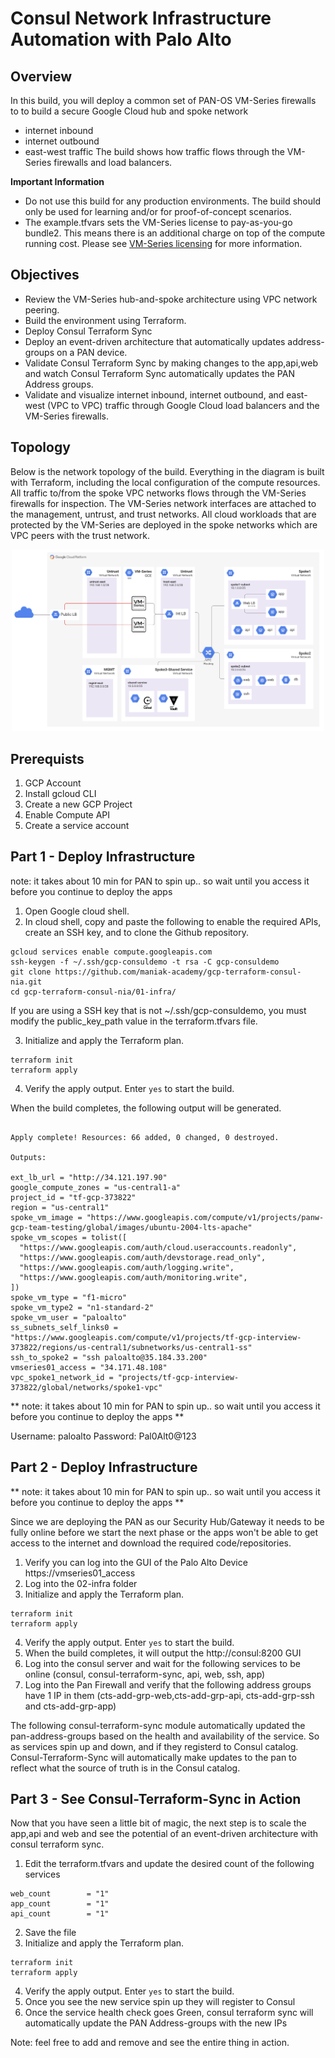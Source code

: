 # Consul Network Infrastructure Automation with Palo Alto

## Overview

 In this build, you will deploy a common set of PAN-OS VM-Series firewalls to to build a secure Google Cloud hub and spoke network
 * internet inbound
 * internet outbound
 * east-west traffic 
 The build shows how traffic flows through the VM-Series firewalls and load balancers.

**Important Information**

* Do not use this build for any production environments.  The build should only be used for learning and/or for proof-of-concept scenarios.
* The example.tfvars sets the VM-Series license to pay-as-you-go bundle2.  This means there is an additional charge on top of the compute running cost.  Please see <a href="https://docs.paloaltonetworks.com/vm-series/10-2/vm-series-deployment/license-the-vm-series-firewall/vm-series-firewall-licensing">VM-Series licensing</a> for more information.

## Objectives 

* Review the VM-Series hub-and-spoke architecture using VPC network peering. 
* Build the environment using Terraform.
* Deploy Consul Terraform Sync 
* Deploy an event-driven architecture that automatically updates address-groups on a PAN device.
* Validate Consul Terraform Sync by making changes to the app,api,web and watch Consul Terraform Sync automatically updates the PAN Address groups.
* Validate and visualize internet inbound, internet outbound, and east-west (VPC to VPC) traffic through Google Cloud load balancers and the VM-Series firewalls.


## Topology
Below is the network topology of the build. Everything in the diagram is built with Terraform, including the local configuration of the compute resources. All traffic to/from the spoke VPC networks flows through the VM-Series firewalls for inspection. The VM-Series network interfaces are attached to the management, untrust, and trust networks. All cloud workloads that are protected by the VM-Series are deployed in the spoke networks which are VPC peers with the trust network.

<p align="center">
    <img src="images/image1.png" width="500">
</p>


## Prerequists

1. GCP Account 
2. Install gcloud CLI
3. Create a new GCP Project 
4. Enable Compute API 
5. Create a service account

## Part 1 - Deploy Infrastructure

note: it takes about 10 min for PAN to spin up.. so wait until you access it before you continue to deploy the apps

1. Open Google cloud shell.
2. In cloud shell, copy and paste the following to enable the required APIs, create an SSH key, and to clone the Github repository.

```
gcloud services enable compute.googleapis.com
ssh-keygen -f ~/.ssh/gcp-consuldemo -t rsa -C gcp-consuldemo
git clone https://github.com/maniak-academy/gcp-terraform-consul-nia.git
cd gcp-terraform-consul-nia/01-infra/
```

If you are using a SSH key that is not ~/.ssh/gcp-consuldemo, you must modify the public_key_path value in the terraform.tfvars file.

3. Initialize and apply the Terraform plan.

```
terraform init
terraform apply 
```

4. Verify the apply output. Enter ```yes``` to start the build.

When the build completes, the following output will be generated.

```

Apply complete! Resources: 66 added, 0 changed, 0 destroyed.

Outputs:

ext_lb_url = "http://34.121.197.90"
google_compute_zones = "us-central1-a"
project_id = "tf-gcp-373822"
region = "us-central1"
spoke_vm_image = "https://www.googleapis.com/compute/v1/projects/panw-gcp-team-testing/global/images/ubuntu-2004-lts-apache"
spoke_vm_scopes = tolist([
  "https://www.googleapis.com/auth/cloud.useraccounts.readonly",
  "https://www.googleapis.com/auth/devstorage.read_only",
  "https://www.googleapis.com/auth/logging.write",
  "https://www.googleapis.com/auth/monitoring.write",
])
spoke_vm_type = "f1-micro"
spoke_vm_type2 = "n1-standard-2"
spoke_vm_user = "paloalto"
ss_subnets_self_links0 = "https://www.googleapis.com/compute/v1/projects/tf-gcp-interview-373822/regions/us-central1/subnetworks/us-central1-ss"
ssh_to_spoke2 = "ssh paloalto@35.184.33.200"
vmseries01_access = "34.171.48.108"
vpc_spoke1_network_id = "projects/tf-gcp-interview-373822/global/networks/spoke1-vpc"
```

** note: it takes about 10 min for PAN to spin up.. so wait until you access it before you continue to deploy the apps **

Username: paloalto
Password: Pal0Alt0@123


## Part 2 - Deploy Infrastructure
** note: it takes about 10 min for PAN to spin up.. so wait until you access it before you continue to deploy the apps **

Since we are deploying the PAN as our Security Hub/Gateway it needs to be fully online before we start the next phase or the apps won't be able to get access to the internet and download the required code/repositories. 

1. Verify you can log into the GUI of the Palo Alto Device https://vmseries01_access
2. Log into the 02-infra folder
3. Initialize and apply the Terraform plan.

```
terraform init
terraform apply 
```

4. Verify the apply output. Enter ```yes``` to start the build.
5. When the build completes, it will output the http://consul:8200 GUI
6. Log into the consul server and wait for the following services to be online (consul, consul-terraform-sync, api, web, ssh, app)
7. Log into the Pan Firewall and verify that the following address groups have 1 IP in them (cts-add-grp-web,cts-add-grp-api, cts-add-grp-ssh and cts-add-grp-app)

The following consul-terraform-sync module automatically updated the pan-address-groups based on the health and availability of the service. So as services spin up and down, and if they registerd to Consul catalog. Consul-Terraform-Sync will automatically make updates to the pan to reflect what the source of truth is in the Consul catalog. 


## Part 3 - See Consul-Terraform-Sync in Action
Now that you have seen a little bit of magic, the next step is to scale the app,api and web and see the potential of an event-driven architecture with consul terraform sync.

1. Edit the terraform.tfvars and update the desired count of the following services

```
web_count        = "1"
app_count        = "1"
api_count        = "1"
```

2. Save the file 
3. Initialize and apply the Terraform plan.

```
terraform init
terraform apply 
```

4. Verify the apply output. Enter ```yes``` to start the build.
5. Once you see the new service spin up they will register to Consul
6. Once the service health check goes Green, consul terraform sync will automatically update the PAN Address-groups with the new IPs

Note: feel free to add and remove and see the entire thing in action.